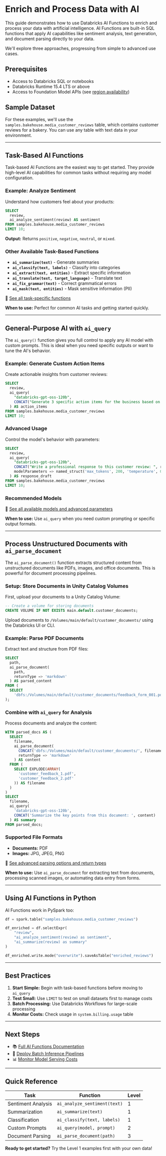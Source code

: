 # Enrich and Process Data with AI

This guide demonstrates how to use Databricks AI Functions to enrich and process your data with artificial intelligence. AI Functions are built-in SQL functions that apply AI capabilities like sentiment analysis, text generation, and document parsing directly to your data.

We'll explore three approaches, progressing from simple to advanced use cases.

## Prerequisites

- Access to Databricks SQL or notebooks
- Databricks Runtime 15.4 LTS or above
- Access to Foundation Model APIs (see [region availability](https://docs.databricks.com/aws/en/resources/feature-region-support))

## Sample Dataset

For these examples, we'll use the `samples.bakehouse.media_customer_reviews` table, which contains customer reviews for a bakery. You can use any table with text data in your environment.

---

## Task-Based AI Functions

Task-based AI Functions are the easiest way to get started. They provide high-level AI capabilities for common tasks without requiring any model configuration.

### Example: Analyze Sentiment

Understand how customers feel about your products:

```sql
SELECT 
  review,
  ai_analyze_sentiment(review) AS sentiment
FROM samples.bakehouse.media_customer_reviews
LIMIT 10;
```

**Output:** Returns `positive`, `negative`, `neutral`, or `mixed`.

### Other Available Task-Based Functions

- **`ai_summarize(text)`** - Generate summaries
- **`ai_classify(text, labels)`** - Classify into categories
- **`ai_extract(text, entities)`** - Extract specific information
- **`ai_translate(text, target_language)`** - Translate text
- **`ai_fix_grammar(text)`** - Correct grammatical errors
- **`ai_mask(text, entities)`** - Mask sensitive information (PII)

📖 [See all task-specific functions](https://docs.databricks.com/aws/en/large-language-models/ai-functions#task-specific-ai-functions)

**When to use:** Perfect for common AI tasks and getting started quickly.

---

## General-Purpose AI with `ai_query`

The `ai_query()` function gives you full control to apply any AI model with custom prompts. This is ideal when you need specific outputs or want to tune the AI's behavior.

### Example: Generate Custom Action Items

Create actionable insights from customer reviews:

```sql
SELECT 
  review,
  ai_query(
    "databricks-gpt-oss-120b",
    CONCAT("Generate 3 specific action items for the business based on this customer review: ", review)
  ) AS action_items
FROM samples.bakehouse.media_customer_reviews
LIMIT 10;
```

### Advanced Usage

Control the model's behavior with parameters:

```sql
SELECT 
  review,
  ai_query(
    "databricks-gpt-oss-120b",
    CONCAT("Write a professional response to this customer review: ", review),
    modelParameters => named_struct('max_tokens', 200, 'temperature', 0.7)
  ) AS response_draft
FROM samples.bakehouse.media_customer_reviews
LIMIT 10;
```

### Recommended Models

📖 [See all available models and advanced parameters](https://docs.databricks.com/aws/en/large-language-models/ai-functions#ai_query)

**When to use:** Use `ai_query` when you need custom prompting or specific output formats.

---

## Process Unstructured Documents with `ai_parse_document`

The `ai_parse_document()` function extracts structured content from unstructured documents like PDFs, images, and office documents. This is powerful for document processing pipelines.

### Setup: Store Documents in Unity Catalog Volumes

First, upload your documents to a Unity Catalog Volume:

```sql
-- Create a volume for storing documents
CREATE VOLUME IF NOT EXISTS main.default.customer_documents;
```

Upload documents to `/Volumes/main/default/customer_documents/` using the Databricks UI or CLI.

### Example: Parse PDF Documents

Extract text and structure from PDF files:

```sql
SELECT 
  path,
  ai_parse_document(
    path,
    returnType => 'markdown'
  ) AS parsed_content
FROM (
  SELECT 
    'dbfs:/Volumes/main/default/customer_documents/feedback_form_001.pdf' AS path
);
```

### Combine with `ai_query` for Analysis

Process documents and analyze the content:

```sql
WITH parsed_docs AS (
  SELECT 
    filename,
    ai_parse_document(
      CONCAT('dbfs:/Volumes/main/default/customer_documents/', filename),
      returnType => 'markdown'
    ) AS content
  FROM (
    SELECT EXPLODE(ARRAY(
      'customer_feedback_1.pdf',
      'customer_feedback_2.pdf'
    )) AS filename
  )
)
SELECT 
  filename,
  ai_query(
    'databricks-gpt-oss-120b',
    CONCAT('Summarize the key points from this document: ', content)
  ) AS summary
FROM parsed_docs;
```

### Supported File Formats

- **Documents:** PDF
- **Images:** JPG, JPEG, PNG

📖 [See advanced parsing options and return types](https://docs.databricks.com/aws/en/sql/language-manual/functions/ai_parse_document)

**When to use:** Use `ai_parse_document` for extracting text from documents, processing scanned images, or automating data entry from forms.

---

## Using AI Functions in Python

AI Functions work in PySpark too:

```python
df = spark.table("samples.bakehouse.media_customer_reviews")

df_enriched = df.selectExpr(
    "review",
    "ai_analyze_sentiment(review) as sentiment",
    "ai_summarize(review) as summary"
)

df_enriched.write.mode("overwrite").saveAsTable("enriched_reviews")
```

---

## Best Practices

1. **Start Simple:** Begin with task-based functions before moving to `ai_query`
2. **Test Small:** Use `LIMIT` to test on small datasets first to manage costs
3. **Batch Processing:** Use Databricks Workflows for large-scale processing
4. **Monitor Costs:** Check usage in `system.billing.usage` table

---

## Next Steps

- 📚 [Full AI Functions Documentation](https://docs.databricks.com/aws/en/large-language-models/ai-functions)
- 🚀 [Deploy Batch Inference Pipelines](https://docs.databricks.com/aws/en/machine-learning/model-serving/batch-inference)
- 📊 [Monitor Model Serving Costs](https://docs.databricks.com/aws/en/machine-learning/model-serving/monitor-costs)

---

## Quick Reference

| Task | Function | Level |
|------|----------|-------|
| Sentiment Analysis | `ai_analyze_sentiment(text)` | 1 |
| Summarization | `ai_summarize(text)` | 1 |
| Classification | `ai_classify(text, labels)` | 1 |
| Custom Prompts | `ai_query(model, prompt)` | 2 |
| Document Parsing | `ai_parse_document(path)` | 3 |

**Ready to get started?** Try the Level 1 examples first with your own data!

